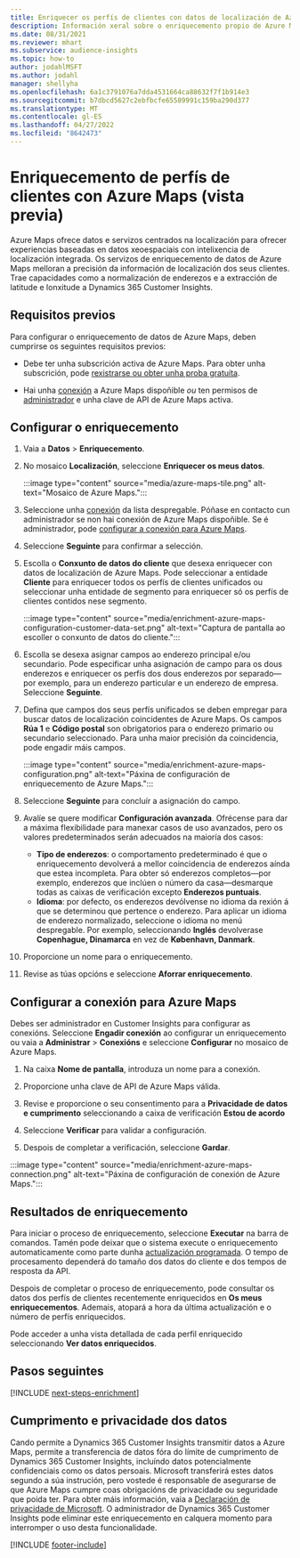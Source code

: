 ```yaml
---
title: Enriquecer os perfís de clientes con datos de localización de Azure Maps
description: Información xeral sobre o enriquecemento propio de Azure Maps.
ms.date: 08/31/2021
ms.reviewer: mhart
ms.subservice: audience-insights
ms.topic: how-to
author: jodahlMSFT
ms.author: jodahl
manager: shellyha
ms.openlocfilehash: 6a1c3791076a7dda4531664ca88632f7f1b914e3
ms.sourcegitcommit: b7dbcd5627c2ebfbcfe65589991c159ba290d377
ms.translationtype: MT
ms.contentlocale: gl-ES
ms.lasthandoff: 04/27/2022
ms.locfileid: "8642473"
---
```

# <a name="enrichment-of-customer-profiles-with-azure-maps-preview"></a>Enriquecemento de perfís de clientes con Azure Maps (vista previa)

Azure Maps ofrece datos e servizos centrados na localización para ofrecer experiencias baseadas en datos xeoespaciais con intelixencia de localización integrada. Os servizos de enriquecemento de datos de Azure Maps melloran a precisión da información de localización dos seus clientes. Trae capacidades como a normalización de enderezos e a extracción de latitude e lonxitude a Dynamics 365 Customer Insights.

## <a name="prerequisites"></a>Requisitos previos

Para configurar o enriquecemento de datos de Azure Maps, deben cumprirse os seguintes requisitos previos:

- Debe ter unha subscrición activa de Azure Maps. Para obter unha subscrición, pode [rexistrarse ou obter unha proba gratuíta](https://azure.microsoft.com/services/azure-maps/).

- Hai unha [conexión](connections.md) a Azure Maps dispoñible *ou* ten permisos de [administrador](permissions.md#admin) e unha clave de API de Azure Maps activa.

## <a name="configure-the-enrichment"></a>Configurar o enriquecemento

1. Vaia a **Datos** > **Enriquecemento**. 

1. No mosaico **Localización**, seleccione **Enriquecer os meus datos**.

   :::image type="content" source="media/azure-maps-tile.png" alt-text="Mosaico de Azure Maps.":::

1. Seleccione unha [conexión](connections.md) da lista despregable. Póñase en contacto cun administrador se non hai conexión de Azure Maps dispoñible. Se é administrador, pode [configurar a conexión para Azure Maps](#configure-the-connection-for-azure-maps). 

1. Seleccione **Seguinte** para confirmar a selección.

1. Escolla o **Conxunto de datos do cliente** que desexa enriquecer con datos de localización de Azure Maps. Pode seleccionar a entidade **Cliente** para enriquecer todos os perfís de clientes unificados ou seleccionar unha entidade de segmento para enriquecer só os perfís de clientes contidos nese segmento.

    :::image type="content" source="media/enrichment-azure-maps-configuration-customer-data-set.png" alt-text="Captura de pantalla ao escoller o conxunto de datos do cliente.":::

1. Escolla se desexa asignar campos ao enderezo principal e/ou secundario. Pode especificar unha asignación de campo para os dous enderezos e enriquecer os perfís dos dous enderezos por separado&mdash;por exemplo, para un enderezo particular e un enderezo de empresa. Seleccione **Seguinte**.

1. Defina que campos dos seus perfís unificados se deben empregar para buscar datos de localización coincidentes de Azure Maps. Os campos **Rúa 1** e **Código postal** son obrigatorios para o enderezo primario ou secundario seleccionado. Para unha maior precisión da coincidencia, pode engadir máis campos.

   :::image type="content" source="media/enrichment-azure-maps-configuration.png" alt-text="Páxina de configuración de enriquecemento de Azure Maps.":::

1. Seleccione **Seguinte** para concluír a asignación do campo.

1. Avalíe se quere modificar **Configuración avanzada**. Ofrécense para dar a máxima flexibilidade para manexar casos de uso avanzados, pero os valores predeterminados serán adecuados na maioría dos casos:
   - **Tipo de enderezos**: o comportamento predeterminado é que o enriquecemento devolverá a mellor coincidencia de enderezos aínda que estea incompleta. Para obter só enderezos completos&mdash;por exemplo, enderezos que inclúen o número da casa&mdash;desmarque todas as caixas de verificación excepto **Enderezos puntuais**. 
   - **Idioma**: por defecto, os enderezos devólvense no idioma da rexión á que se determinou que pertence o enderezo. Para aplicar un idioma de enderezo normalizado, seleccione o idioma no menú despregable. Por exemplo, seleccionando **Inglés** devolverase **Copenhague, Dinamarca** en vez de **København, Danmark**.

1. Proporcione un nome para o enriquecemento.

1. Revise as túas opcións e seleccione **Aforrar enriquecemento**.

## <a name="configure-the-connection-for-azure-maps"></a>Configurar a conexión para Azure Maps

Debes ser administrador en Customer Insights para configurar as conexións. Seleccione **Engadir conexión** ao configurar un enriquecemento ou vaia a **Administrar** > **Conexións** e seleccione **Configurar** no mosaico de Azure Maps.

1. Na caixa **Nome de pantalla**, introduza un nome para a conexión.

1. Proporcione unha clave de API de Azure Maps válida.

1. Revise e proporcione o seu consentimento para a **Privacidade de datos e cumprimento** seleccionando a caixa de verificación **Estou de acordo**

1. Seleccione **Verificar** para validar a configuración.

1. Despois de completar a verificación, seleccione **Gardar**.

:::image type="content" source="media/enrichment-azure-maps-connection.png" alt-text="Páxina de configuración de conexión de Azure Maps.":::

## <a name="enrichment-results"></a>Resultados de enriquecemento

Para iniciar o proceso de enriquecemento, seleccione **Executar** na barra de comandos. Tamén pode deixar que o sistema execute o enriquecemento automaticamente como parte dunha [actualización programada](system.md#schedule-tab). O tempo de procesamento dependerá do tamaño dos datos do cliente e dos tempos de resposta da API.

Despois de completar o proceso de enriquecemento, pode consultar os datos dos perfís de clientes recentemente enriquecidos en **Os meus enriquecementos**. Ademais, atopará a hora da última actualización e o número de perfís enriquecidos.

Pode acceder a unha vista detallada de cada perfil enriquecido seleccionando **Ver datos enriquecidos**.

## <a name="next-steps"></a>Pasos seguintes

[!INCLUDE [next-steps-enrichment](includes/next-steps-enrichment.md)]

## <a name="data-privacy-and-compliance"></a>Cumprimento e privacidade dos datos

Cando permite a Dynamics 365 Customer Insights transmitir datos a Azure Maps, permite a transferencia de datos fóra do límite de cumprimento de Dynamics 365 Customer Insights, incluíndo datos potencialmente confidenciais como os datos persoais. Microsoft transferirá estes datos segundo a súa instrución, pero vostede é responsable de asegurarse de que Azure Maps cumpre coas obrigacións de privacidade ou seguridade que poida ter. Para obter máis información, vaia a [Declaración de privacidade de Microsoft](https://go.microsoft.com/fwlink/?linkid=396732).
O administrador de Dynamics 365 Customer Insights pode eliminar este enriquecemento en calquera momento para interromper o uso desta funcionalidade.

[!INCLUDE [footer-include](includes/footer-banner.md)]
